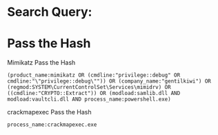 # Search Query:
# Pass the Hash

Mimikatz Pass the Hash

`(product_name:mimikatz OR (cmdline:"privilege::debug" OR cmdline:"\"privilege::debug\"")) OR (company_name:"gentilkiwi") OR (regmod:SYSTEM\CurrentControlSet\Services\mimidrv) OR ((cmdline:"CRYPTO::Extract")) OR (modload:samlib.dll AND modload:vaultcli.dll AND process_name:powershell.exe)`

crackmapexec Pass the Hash

`process_name:crackmapexec.exe`